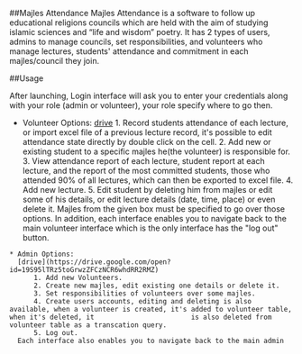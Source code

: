 ##Majles Attendance
   Majles Attendance is a software to follow up educational religions councils which are held with the aim of studying islamic sciences and “life and wisdom” poetry.
   It has 2 types of users, admins to manage councils, set responsibilities, and volunteers who manage lectures, students' attendance and commitment in each majles/council they join.    
    
##Usage

   After launching, Login interface will ask you to enter your credentials along with your role (admin or volunteer), your role specify where to go then.

   * Volunteer Options:
      [drive](https://drive.google.com/open?id=1_VzDsGVtiPytST7hRzhLmzFJ4neZM3hm)
          1. Record students attendance of each lecture, or import excel file of a previous lecture record, it's possible to edit attendance state directly by double click on the cell.
	      2. Add new or existing student to a specific majles he(the volunteer) is responsible for.
	      3. View attendance report of each lecture, student report at each lecture, and the report of the most committed students, those who attended 90% of all lectures, which can then be exported to excel file.
	      4. Add new lecture.
	      5. Edit student by deleting him from majles or edit some of his details,
  	        or edit lecture details (date, time, place) or even delete it. 
      Majles from the given box must be specified to go over those options. In addition, each interface enables you to navigate back to the main volunteer interface  which is the only interface has the "log out" button.

    * Admin Options:
      [drive](https://drive.google.com/open?id=19S95lTRz5toGrwzZFCzNCR6whdRR2RMZ)
          1. Add new Volunteers.
          2. Create new majles, edit existing one details or delete it.
	      3. Set responsibilities of volunteers over some majles.
	      4. Create users accounts, editing and deleting is also available, when a volunteer is created, it's added to volunteer table, when it's deleted, it 	     	     	     is also deleted from volunteer table as a transcation query.
	      5. Log out.
      Each interface also enables you to navigate back to the main admin 

